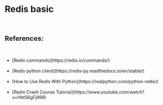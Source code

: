 <h1>Redis basic</h1><br>
<h2>References:</h2><br>
<ul>
<li>[Redis commands](https://redis.io/commands/)</li><br>
<li>[Redis python client](https://redis-py.readthedocs.io/en/stable/)</li><br>
<li>[How to Use Redis With Python](https://realpython.com/python-redis/)</li><br>
<li>[Redis Crash Course Tutorial](https://www.youtube.com/watch?v=Hbt56gFj998)</li><br>
</ul>
